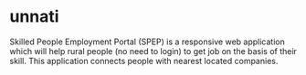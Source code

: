 # unnati
Skilled People Employment Portal (SPEP) is a responsive web application which will help rural people (no need to login) to get job on the basis of their skill. This application connects people with nearest located companies.
